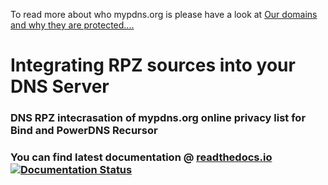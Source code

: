 To read more about who mypdns.org is please have a look at [Our domains and why they are protected....](https://github.com/orgs/mypdns/teams/my-online-privacy/discussions/1)

# Integrating RPZ sources into your DNS Server

### DNS RPZ intecrasation of mypdns.org online privacy list for Bind and PowerDNS Recursor

### You can find latest documentation @ [readthedocs.io](https://integration-dns-rpz.readthedocs.io/) [![Documentation Status](https://readthedocs.org/projects/integration-dns-rpz/badge/?version=latest)](https://integration-dns-rpz.readthedocs.io/en/latest/?badge=latest)
